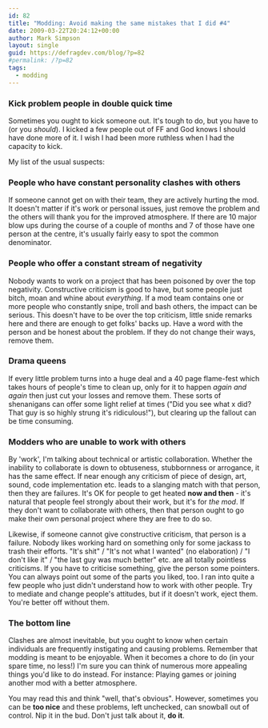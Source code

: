 ```yaml
---
id: 82
title: "Modding: Avoid making the same mistakes that I did #4"
date: 2009-03-22T20:24:12+00:00
author: Mark Simpson
layout: single
guid: https://defragdev.com/blog/?p=82
#permalink: /?p=82
tags:
  - modding
---
```

### Kick problem people in double quick time

Sometimes you ought to kick someone out. It's tough to do, but you have to (or you <span style="font-style: italic;">should</span>). I kicked a few people out of FF and God knows I should have done more of it. I wish I had been more ruthless when I had the capacity to kick.

My list of the usual suspects:

### People who have constant personality clashes with others

If someone cannot get on with their team, they are actively hurting the mod. It doesn't matter if it's work or personal issues, just remove the problem and the others will thank you for the improved atmosphere. If there are 10 major blow ups during the course of a couple of months and 7 of those have one person at the centre, it's usually fairly easy to spot the common denominator.

### People who offer a constant stream of negativity

Nobody wants to work on a project that has been poisoned by over the top negativity. Constructive criticism is good to have, but some people just bitch, moan and whine about _everything_. If a mod team contains one or more people who constantly snipe, troll and bash others, the impact can be serious. This doesn't have to be over the top criticism, little snide remarks here and there are enough to get folks' backs up. Have a word with the person and be honest about the problem. If they do not change their ways, remove them.

### Drama queens

If every little problem turns into a huge deal and a 40 page flame-fest which takes hours of people's time to clean up, only for it to happen <span style="font-style: italic;">again and again</span> then just cut your losses and remove them. These sorts of shenanigans can offer some light relief at times ("Did you see what x did? That guy is so highly strung it's ridiculous!"), but clearing up the fallout can be time consuming.

### Modders who are unable to work with others

By 'work', I'm talking about technical or artistic collaboration. Whether the inability to collaborate is down to obtuseness, stubbornness or arrogance, it has the same effect. If near enough any criticism of piece of design, art, sound, code implementation etc. leads to a slanging match with that person, then they are failures. It's OK for people to get heated <span style="font-weight: bold;">now and then</span> - it's natural that people feel strongly about their work, but it's for <span style="font-style: italic;">the mod</span>. If they don't want to collaborate with others, then that person ought to go make their own personal project where they are free to do so.

Likewise, if someone cannot give constructive criticism, that person is a failure. Nobody likes working hard on something only for some jackass to trash their efforts. "It's shit" / "It's not what I wanted" (no elaboration) / "I don't like it" / "the last guy was much better" etc. are all totally pointless criticisms. If you have to criticise something, give the person some pointers. You can always point out some of the parts you liked, too. I ran into quite a few people who just didn't understand how to work with other people. Try to mediate and change people's attitudes, but if it doesn't work, eject them. You're better off without them.

### The bottom line

Clashes are almost inevitable, but you ought to know when certain individuals are frequently instigating and causing problems. Remember that modding is meant to be enjoyable. When it becomes a chore to do (in your spare time, no less!) I'm sure you can think of numerous more appealing things you'd like to do instead. For instance: Playing games or joining another mod with a better atmosphere.

You may read this and think "well, that's obvious". However, sometimes you can be **too nice** and these problems, left unchecked, can snowball out of control. Nip it in the bud. Don't just talk about it, **do it**.